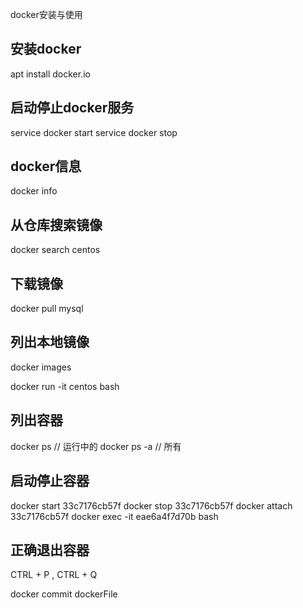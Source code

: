 docker安装与使用

## 安装docker
apt install docker.io

## 启动停止docker服务
service docker start
service docker stop

## docker信息
docker info

## 从仓库搜索镜像
docker search centos

## 下载镜像
docker pull mysql

## 列出本地镜像
docker images

docker run -it centos bash


## 列出容器
docker ps // 运行中的
docker ps -a // 所有

## 启动停止容器
docker start 33c7176cb57f
docker stop 33c7176cb57f
docker attach 33c7176cb57f
docker exec -it eae6a4f7d70b bash

## 正确退出容器
CTRL + P , CTRL + Q

docker commit
dockerFile